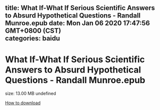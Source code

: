 
title: What If-What If Serious Scientific Answers to Absurd Hypothetical Questions - Randall Munroe.epub
date: Mon Jan 06 2020 17:47:56 GMT+0800 (CST)    
categories: baidu
---

# What If-What If Serious Scientific Answers to Absurd Hypothetical Questions - Randall Munroe.epub
size: 13.00 MB
 undefined
 

[How to download](https://bpcam.bemobtrk.com/go/2ceec3aa-1ca2-46d6-b9ff-aaa5c184517c?jno=223)